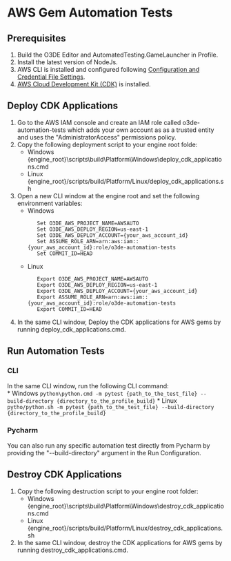 # AWS Gem Automation Tests

## Prerequisites
1. Build the O3DE Editor and AutomatedTesting.GameLauncher in Profile.
2. Install the latest version of NodeJs.
3. AWS CLI is installed and configured following [Configuration and Credential File Settings](https://docs.aws.amazon.com/cli/latest/userguide/cli-configure-files.html).
4. [AWS Cloud Development Kit (CDK)](https://docs.aws.amazon.com/cdk/latest/guide/getting_started.html#getting_started_install) is installed.

## Deploy CDK Applications
1. Go to the AWS IAM console and create an IAM role called o3de-automation-tests which adds your own account as as a trusted entity and uses the "AdministratorAccess" permissions policy.
2. Copy the following deployment script to your engine root folde:
    * Windows
        {engine_root}\scripts\build\Platform\Windows\deploy_cdk_applications.cmd
    * Linux
        {engine_root}/scripts/build/Platform/Linux/deploy_cdk_applications.sh
3. Open a new CLI window at the engine root and set the following environment variables:
    * Windows
        ```
           Set O3DE_AWS_PROJECT_NAME=AWSAUTO
           Set O3DE_AWS_DEPLOY_REGION=us-east-1
           Set O3DE_AWS_DEPLOY_ACCOUNT={your_aws_account_id}
           Set ASSUME_ROLE_ARN=arn:aws:iam::{your_aws_account_id}:role/o3de-automation-tests
           Set COMMIT_ID=HEAD
        ```
    * Linux
        ```
           Export O3DE_AWS_PROJECT_NAME=AWSAUTO
           Export O3DE_AWS_DEPLOY_REGION=us-east-1
           Export O3DE_AWS_DEPLOY_ACCOUNT={your_aws_account_id}
           Export ASSUME_ROLE_ARN=arn:aws:iam::{your_aws_account_id}:role/o3de-automation-tests
           Export COMMIT_ID=HEAD
        ```
4. In the same CLI window, Deploy the CDK applications for AWS gems by running deploy_cdk_applications.cmd.
   
## Run Automation Tests
### CLI
In the same CLI window, run the following CLI command:  
    * Windows
    ```
        python\python.cmd -m pytest {path_to_the_test_file} --build-directory {directory_to_the_profile_build}
    ```
    * Linux
    ```
        pytho/python.sh -m pytest {path_to_the_test_file} --build-directory {directory_to_the_profile_build}
    ```

### Pycharm
You can also run any specific automation test directly from Pycharm by providing the "--build-directory" argument in the Run Configuration.

## Destroy CDK Applications
1. Copy the following destruction script to your engine root folder:
    * Windows
        {engine_root}\scripts\build\Platform\Windows\destroy_cdk_applications.cmd
    * Linux
        {engine_root}/scripts/build/Platform/Linux/destroy_cdk_applications.sh
2. In the same CLI window, destroy the CDK applications for AWS gems by running destroy_cdk_applications.cmd.
